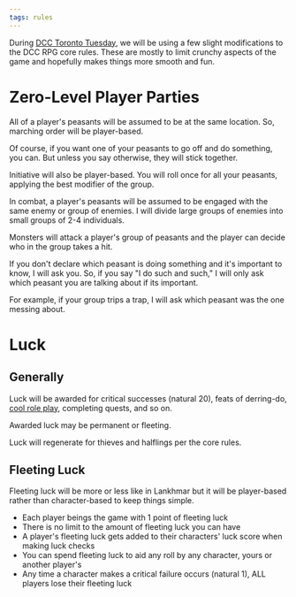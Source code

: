 ```yaml
---
tags: rules
---
```

During <a href="{{ site.baseurl }}/2020/02/11/DCC-toronto-tuesday.html">DCC Toronto Tuesday</a>, we will be using a few slight modifications to the DCC RPG core rules. These are mostly to limit crunchy aspects of the game and hopefully makes things more smooth and fun.
<h1>Zero-Level Player Parties</h1>
<p>All of a player's peasants will be assumed to be at the same location. So, marching order will be player-based.</p>
<p>Of course, if you want one of your peasants to go off and do something, you can. But unless you say otherwise, they will stick together.</p>
<p>Initiative will also be player-based. You will roll once for all your peasants, applying the best modifier of the group.</p>
<p>In combat, a player's peasants will be assumed to be engaged with the same enemy or group of enemies. I will divide large groups of enemies into small groups of 2-4 individuals.</p>
<p>Monsters will attack a player's group of peasants and the player can decide who in the group takes a hit.</p>
<p>If you don't declare which peasant is doing something and it's important to know, I will ask you. So, if you say "I do such and such," I will only ask which peasant you are talking about if its important.</p>
<p>For example, if your group trips a trap, I will ask which peasant was the one messing about.</p>
<h1>Luck</h1>
<h2>Generally</h2>
<p>Luck will be awarded for critical successes (natural 20), feats of derring-do, <u>cool role play</u>, completing quests, and so on.</p>
<p>Awarded luck may be permanent or fleeting.</p>
<p>Luck will regenerate for thieves and halflings per the core rules.</p>
<h2>Fleeting Luck</h2>
<p>Fleeting luck will be more or less like in Lankhmar but it will be player-based rather than character-based to keep things simple.</p>
<ul>
<li>Each player beings the game with 1 point of fleeting luck</li>
<li>There is no limit to the amount of fleeting luck you can have</li>
<li>A player's fleeting luck gets added to their characters' luck score when making luck checks</li>
<li>You can spend fleeting luck to aid any roll by any character, yours or another player's</li>
<li>Any time a character makes a critical failure occurs (natural 1), ALL players lose their fleeting luck</li>
</ul>




